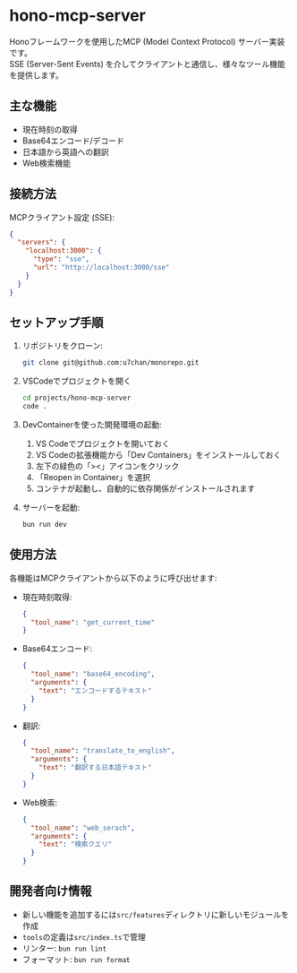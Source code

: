 # hono-mcp-server

Honoフレームワークを使用したMCP (Model Context Protocol) サーバー実装です。  
SSE (Server-Sent Events) を介してクライアントと通信し、様々なツール機能を提供します。

## 主な機能

- 現在時刻の取得
- Base64エンコード/デコード
- 日本語から英語への翻訳
- Web検索機能

## 接続方法

MCPクライアント設定 (SSE):

```json
{
  "servers": {
    "localhost:3000": {
      "type": "sse",
      "url": "http://localhost:3000/sse"
    }
  }
}
```

## セットアップ手順

1. リポジトリをクローン:
   ```bash
   git clone git@github.com:u7chan/monorepo.git
   ```

1. VSCodeでプロジェクトを開く
   ```bash
   cd projects/hono-mcp-server
   code .
   ```

1. DevContainerを使った開発環境の起動:
   1. VS Codeでプロジェクトを開いておく
   1. VS Codeの拡張機能から「Dev Containers」をインストールしておく
   1. 左下の緑色の「><」アイコンをクリック
   1. 「Reopen in Container」を選択
   1. コンテナが起動し、自動的に依存関係がインストールされます

1. サーバーを起動:
   ```bash
   bun run dev
   ```

## 使用方法

各機能はMCPクライアントから以下のように呼び出せます:

- 現在時刻取得:
  ```json
  {
    "tool_name": "get_current_time"
  }
  ```

- Base64エンコード:
  ```json
  {
    "tool_name": "base64_encoding",
    "arguments": {
      "text": "エンコードするテキスト"
    }
  }
  ```

- 翻訳:
  ```json
  {
    "tool_name": "translate_to_english",
    "arguments": {
      "text": "翻訳する日本語テキスト"
    }
  }
  ```

- Web検索:
  ```json
  {
    "tool_name": "web_serach",
    "arguments": {
      "text": "検索クエリ"
    }
  }
  ```

## 開発者向け情報

- 新しい機能を追加するには`src/features`ディレクトリに新しいモジュールを作成
- `tools`の定義は`src/index.ts`で管理
- リンター: `bun run lint`
- フォーマット: `bun run format`